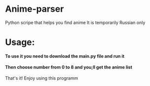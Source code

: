# Anime-parser
Python scripе that helps you find anime
It is temporarily Russian only
# Usage:
#### To use it you need to download the main.py file and run it
#### Then choose number from 0 to 8 and you;ll get the anime list
That's it! Enjoy using this programm
